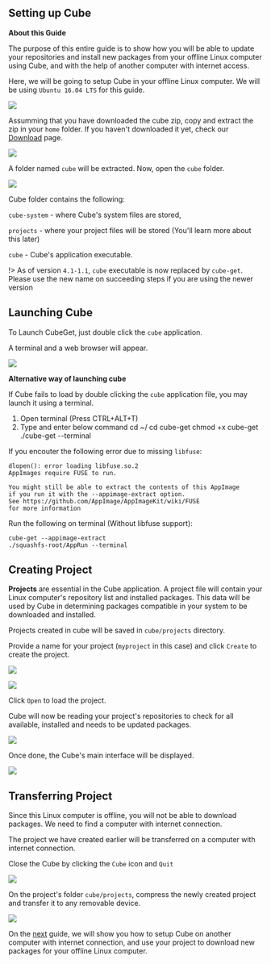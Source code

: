 ## Setting up Cube

**About this Guide**

The purpose of this entire guide is to show how you will be able to update your repositories and install new packages from your offline Linux computer using Cube, and with the help of another computer with internet access.

Here, we will be going to setup Cube in your offline Linux computer. We will be using `Ubuntu 16.04 LTS` for this guide.

![](_media/img01.png)

Assumming that you have downloaded the cube zip, copy and extract the zip in your `home` folder. If you haven't downloaded it yet, check our [Download](/download) page.

![](_media/img02.png)

A folder named `cube` will be extracted. Now, open the `cube` folder.

![](_media/img03.png)

Cube folder contains the following:

`cube-system` - where Cube's system files are stored,

`projects` - where your project files will be stored (You'll learn more about this later)

`cube` - Cube's application executable.

!> As of version `4.1-1.1`, `cube` executable is now replaced by `cube-get`. Please use the new name on succeeding steps if you are using the newer version

## Launching Cube

To Launch CubeGet, just double click the `cube` application.

A terminal and a web browser will appear.

![](_media/img04.png)

**Alternative way of launching cube**

If Cube fails to load by double clicking the `cube` application file, you may launch it using a terminal.

1. Open terminal (Press CTRL+ALT+T)
2. Type and enter below command
        cd ~/
        cd cube-get
        chmod +x cube-get
        ./cube-get --terminal

If you encouter the following error due to missing `libfuse`:
```
dlopen(): error loading libfuse.so.2
AppImages require FUSE to run.

You might still be able to extract the contents of this AppImage
if you run it with the --appimage-extract option.
See https://github.com/AppImage/AppImageKit/wiki/FUSE
for more information
```

Run the following on terminal (Without libfuse support):
```
cube-get --appimage-extract
./squashfs-root/AppRun --terminal
```

## Creating Project
**Projects** are essential in the Cube application. A project file will contain your Linux computer's repository list and installed packages. This data will be used by Cube in determining packages compatible in your system to be downloaded and installed.

Projects created in cube will be saved in `cube/projects` directory.

Provide a name for your project (`myproject` in this case) and click `Create` to create the project.

![](_media/img05.png)

![](_media/img07.png)

Click `Open` to load the project.

Cube will now be reading your project's repositories to check for all available, installed and needs to be updated packages.

![](_media/img08.png)

Once done, the Cube's main interface will be displayed.

![](_media/img10.png)

## Transferring Project

Since this Linux computer is offline, you will not be able to download packages.
We need to find a computer with internet connection.

The project we have created earlier will be transferred on a computer with internet connection.

Close the Cube by clicking the `Cube` icon and `Quit`

![](_media/img12.png)

On the project's folder `cube/projects`, compress the newly created project and transfer it to any removable device.

![](_media/img14.png)

On the [next](/setup-windows) guide, we will show you how to setup Cube on another computer with internet connection, and use your project to download new packages for your offline Linux computer.
